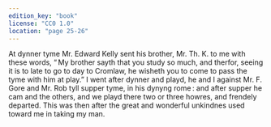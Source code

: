 ```yaml
---
edition_key: "book"
license: "CC0 1.0"
location: "page 25-26"
---
```

At dynner tyme Mr. Edward Kelly sent his
brother, Mr. Th. K. to me with these words, “ My brother sayth that
you study so much, and therfor, seeing it is to late to go to day to
Cromlaw, he wisheth you to come to pass the tyme with him at
play.” I went after dynner and playd, he and I against Mr. F.
Gore and Mr. Rob tyll supper tyme, in his dynyng rome : and
after supper he cam and the others, and we playd there two or
three howres, and frendely departed. This was then after the
great and wonderful unkindnes used toward me in taking my
man.
